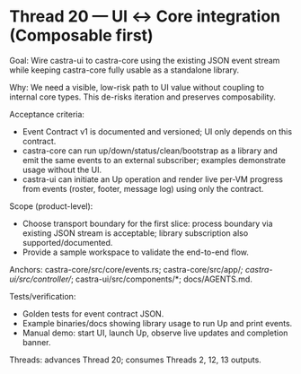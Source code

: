 # Thread 20 — UI ↔ Core integration (Composable first)

Goal: Wire castra-ui to castra-core using the existing JSON event stream while keeping castra-core fully usable as a standalone library.

Why: We need a visible, low-risk path to UI value without coupling to internal core types. This de-risks iteration and preserves composability.

Acceptance criteria:
- Event Contract v1 is documented and versioned; UI only depends on this contract.
- castra-core can run up/down/status/clean/bootstrap as a library and emit the same events to an external subscriber; examples demonstrate usage without the UI.
- castra-ui can initiate an Up operation and render live per-VM progress from events (roster, footer, message log) using only the contract.

Scope (product-level):
- Choose transport boundary for the first slice: process boundary via existing JSON stream is acceptable; library subscription also supported/documented.
- Provide a sample workspace to validate the end-to-end flow.

Anchors: castra-core/src/core/events.rs; castra-core/src/app/*; castra-ui/src/controller/*; castra-ui/src/components/*; docs/AGENTS.md.

Tests/verification:
- Golden tests for event contract JSON.
- Example binaries/docs showing library usage to run Up and print events.
- Manual demo: start UI, launch Up, observe live updates and completion banner.

Threads: advances Thread 20; consumes Threads 2, 12, 13 outputs.